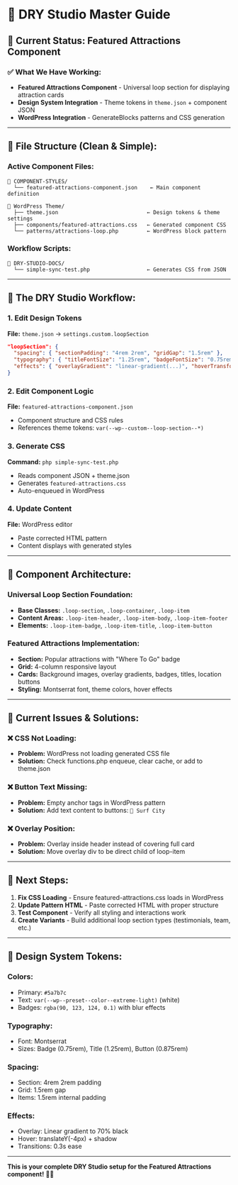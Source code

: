 # 🎨 DRY Studio Master Guide

## 🎯 **Current Status: Featured Attractions Component**

### **✅ What We Have Working:**
- **Featured Attractions Component** - Universal loop section for displaying attraction cards
- **Design System Integration** - Theme tokens in `theme.json` + component JSON
- **WordPress Integration** - GenerateBlocks patterns and CSS generation

---

## 📁 **File Structure (Clean & Simple):**

### **Active Component Files:**
```
📂 COMPONENT-STYLES/
  └── featured-attractions-component.json    ← Main component definition
  
📂 WordPress Theme/
  ├── theme.json                            ← Design tokens & theme settings
  ├── components/featured-attractions.css   ← Generated component CSS
  └── patterns/attractions-loop.php         ← WordPress block pattern
```

### **Workflow Scripts:**
```
📂 DRY-STUDIO-DOCS/
  └── simple-sync-test.php                  ← Generates CSS from JSON
```

---

## 🔄 **The DRY Studio Workflow:**

### **1. Edit Design Tokens**
**File:** `theme.json` → `settings.custom.loopSection`
```json
"loopSection": {
  "spacing": { "sectionPadding": "4rem 2rem", "gridGap": "1.5rem" },
  "typography": { "titleFontSize": "1.25rem", "badgeFontSize": "0.75rem" },
  "effects": { "overlayGradient": "linear-gradient(...)", "hoverTransform": "translateY(-4px)" }
}
```

### **2. Edit Component Logic**
**File:** `featured-attractions-component.json`
- Component structure and CSS rules
- References theme tokens: `var(--wp--custom--loop-section--*)`

### **3. Generate CSS**
**Command:** `php simple-sync-test.php`
- Reads component JSON + theme.json
- Generates `featured-attractions.css`
- Auto-enqueued in WordPress

### **4. Update Content**
**File:** WordPress editor
- Paste corrected HTML pattern
- Content displays with generated styles

---

## 🎨 **Component Architecture:**

### **Universal Loop Section Foundation:**
- **Base Classes:** `.loop-section`, `.loop-container`, `.loop-item`
- **Content Areas:** `.loop-item-header`, `.loop-item-body`, `.loop-item-footer`
- **Elements:** `.loop-item-badge`, `.loop-item-title`, `.loop-item-button`

### **Featured Attractions Implementation:**
- **Section:** Popular attractions with "Where To Go" badge
- **Grid:** 4-column responsive layout
- **Cards:** Background images, overlay gradients, badges, titles, location buttons
- **Styling:** Montserrat font, theme colors, hover effects

---

## 🔧 **Current Issues & Solutions:**

### **❌ CSS Not Loading:**
- **Problem:** WordPress not loading generated CSS file
- **Solution:** Check functions.php enqueue, clear cache, or add to theme.json

### **❌ Button Text Missing:**
- **Problem:** Empty anchor tags in WordPress pattern
- **Solution:** Add text content to buttons: `📍 Surf City`

### **❌ Overlay Position:**
- **Problem:** Overlay inside header instead of covering full card
- **Solution:** Move overlay div to be direct child of loop-item

---

## 🚀 **Next Steps:**

1. **Fix CSS Loading** - Ensure featured-attractions.css loads in WordPress
2. **Update Pattern HTML** - Paste corrected HTML with proper structure
3. **Test Component** - Verify all styling and interactions work
4. **Create Variants** - Build additional loop section types (testimonials, team, etc.)

---

## 📝 **Design System Tokens:**

### **Colors:**
- Primary: `#5a7b7c`
- Text: `var(--wp--preset--color--extreme-light)` (white)
- Badges: `rgba(90, 123, 124, 0.1)` with blur effects

### **Typography:**
- Font: Montserrat
- Sizes: Badge (0.75rem), Title (1.25rem), Button (0.875rem)

### **Spacing:**
- Section: 4rem 2rem padding
- Grid: 1.5rem gap
- Items: 1.5rem internal padding

### **Effects:**
- Overlay: Linear gradient to 70% black
- Hover: translateY(-4px) + shadow
- Transitions: 0.3s ease

---

**This is your complete DRY Studio setup for the Featured Attractions component!** 🎨✨
